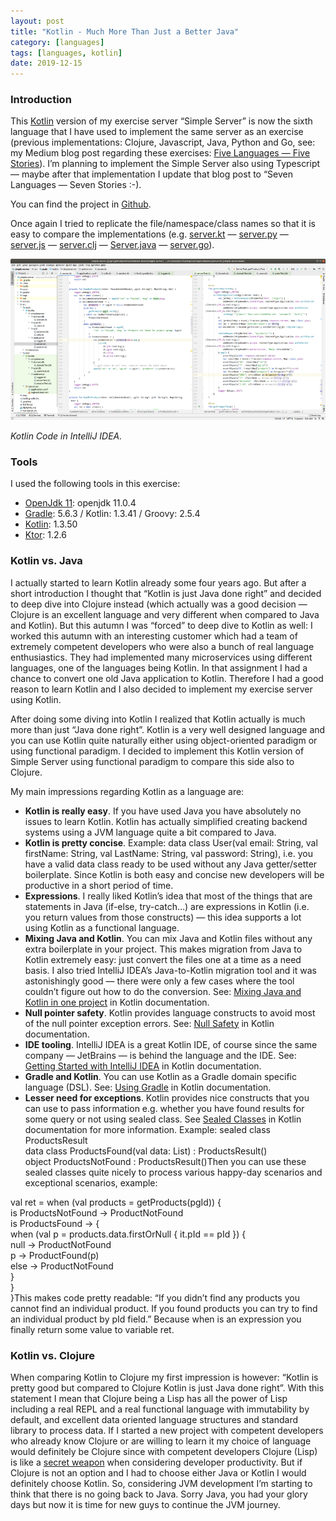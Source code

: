```yaml
---
layout: post
title: "Kotlin - Much More Than Just a Better Java"
category: [languages]
tags: [languages, kotlin]
date: 2019-12-15
---
```


### Introduction

This [Kotlin](https://kotlinlang.org/) version of my exercise server “Simple Server” is now the sixth language that I have used to implement the same server as an exercise (previous implementations: Clojure, Javascript, Java, Python and Go, see: my Medium blog post regarding these exercises: [Five Languages — Five Stories](https://medium.com/@kari.marttila/five-languages-five-stories-1afd7b0b583f)). I’m planning to implement the Simple Server also using Typescript — maybe after that implementation I update that blog post to “Seven Languages — Seven Stories :-).

You can find the project in [Github](https://github.com/karimarttila/kotlin/tree/master/webstore-demo/simple-server).

Once again I tried to replicate the file/namespace/class names so that it is easy to compare the implementations (e.g. [server.kt](https://github.com/karimarttila/kotlin/blob/master/webstore-demo/simple-server/src/main/kotlin/simpleserver/webserver/server.kt) — [server.py](https://github.com/karimarttila/python/blob/master/webstore-demo/simple-server/simpleserver/webserver/server.py) — [server.js](https://github.com/karimarttila/javascript/blob/master/webstore-demo/simple-server/src/webserver/server.js) — [server.clj](https://github.com/karimarttila/clojure/blob/master/clj-ring-cljs-reagent-demo/simple-server/src/simpleserver/webserver/server.clj) — [Server.java](https://github.com/karimarttila/java/blob/master/webstore-demo/simple-server/src/main/java/simpleserver/webserver/Server.java) — [server.go](https://github.com/karimarttila/go/blob/master/simpleserver/app/webserver/server.go)).

![](/img/2019-12-15-kotlin-much-more-than-just-a-better-java_img_1.png)

*Kotlin Code in IntelliJ IDEA.*

### Tools

I used the following tools in this exercise:

* [OpenJdk 11](http://openjdk.java.net/): openjdk 11.0.4
* [Gradle](https://gradle.org/): 5.6.3 / Kotlin: 1.3.41 / Groovy: 2.5.4
* [Kotlin](https://kotlinlang.org/): 1.3.50
* [Ktor](https://ktor.io/): 1.2.6
### Kotlin vs. Java

I actually started to learn Kotlin already some four years ago. But after a short introduction I thought that “Kotlin is just Java done right” and decided to deep dive into Clojure instead (which actually was a good decision — Clojure is an excellent language and very different when compared to Java and Kotlin). But this autumn I was “forced” to deep dive to Kotlin as well: I worked this autumn with an interesting customer which had a team of extremely competent developers who were also a bunch of real language enthusiastics. They had implemented many microservices using different languages, one of the languages being Kotlin. In that assignment I had a chance to convert one old Java application to Kotlin. Therefore I had a good reason to learn Kotlin and I also decided to implement my exercise server using Kotlin.

After doing some diving into Kotlin I realized that Kotlin actually is much more than just “Java done right”. Kotlin is a very well designed language and you can use Kotlin quite naturally either using object-oriented paradigm or using functional paradigm. I decided to implement this Kotlin version of Simple Server using functional paradigm to compare this side also to Clojure.

My main impressions regarding Kotlin as a language are:

* **Kotlin is really easy**. If you have used Java you have absolutely no issues to learn Kotlin. Kotlin has actually simplified creating backend systems using a JVM language quite a bit compared to Java.
* **Kotlin is pretty concise**. Example: data class User(val email: String, val firstName: String, val LastName: String, val password: String), i.e. you have a valid data class ready to be used without any Java getter/setter boilerplate. Since Kotlin is both easy and concise new developers will be productive in a short period of time.
* **Expressions**. I really liked Kotlin’s idea that most of the things that are statements in Java (if-else, try-catch…) are expressions in Kotlin (i.e. you return values from those constructs) — this idea supports a lot using Kotlin as a functional language.
* **Mixing Java and Kotlin**. You can mix Java and Kotlin files without any extra boilerplate in your project. This makes migration from Java to Kotlin extremely easy: just convert the files one at a time as a need basis. I also tried IntelliJ IDEA’s Java-to-Kotlin migration tool and it was astonishingly good — there were only a few cases where the tool couldn’t figure out how to do the conversion. See: [Mixing Java and Kotlin in one project](https://kotlinlang.org/docs/tutorials/mixing-java-kotlin-intellij.html) in Kotlin documentation.
* **Null pointer safety**. Kotlin provides language constructs to avoid most of the null pointer exception errors. See: [Null Safety](https://kotlinlang.org/docs/reference/null-safety.html) in Kotlin documentation.
* **IDE tooling**. IntelliJ IDEA is a great Kotlin IDE, of course since the same company — JetBrains — is behind the language and the IDE. See: [Getting Started with IntelliJ IDEA](https://kotlinlang.org/docs/tutorials/getting-started.html) in Kotlin documentation.
* **Gradle and Kotlin**. You can use Kotlin as a Gradle domain specific language (DSL). See: [Using Gradle](https://kotlinlang.org/docs/reference/using-gradle.html) in Kotlin documentation.
* **Lesser need for exceptions**. Kotlin provides nice constructs that you can use to pass information e.g. whether you have found results for some query or not using sealed class. See [Sealed Classes](https://kotlinlang.org/docs/reference/sealed-classes.html) in Kotlin documentation for more information. Example:
sealed class ProductsResult  
data class ProductsFound(val data: List<Product>) : ProductsResult()  
object ProductsNotFound : ProductsResult()Then you can use these sealed classes quite nicely to process various happy-day scenarios and exceptional scenarios, example:

val ret = when (val products = getProducts(pgId)) {  
 is ProductsNotFound -> ProductNotFound  
 is ProductsFound -> {  
 when (val p = products.data.firstOrNull { it.pId == pId }) {  
 null -> ProductNotFound  
 p -> ProductFound(p)  
 else -> ProductNotFound  
 }  
 }  
 }This makes code pretty readable: “If you didn’t find any products you cannot find an individual product. If you found products you can try to find an individual product by pId field.” Because when is an expression you finally return some value to variable ret.

### Kotlin vs. Clojure

When comparing Kotlin to Clojure my first impression is however: “Kotlin is pretty good but compared to Clojure Kotlin is just Java done right”. With this statement I mean that Clojure being a Lisp has all the power of Lisp including a real REPL and a real functional language with immutability by default, and excellent data oriented language structures and standard library to process data. If I started a new project with competent developers who already know Clojure or are willing to learn it my choice of language would definitely be Clojure since with competent developers Clojure (Lisp) is like a [secret weapon](http://www.paulgraham.com/avg.html) when considering developer productivity. But if Clojure is not an option and I had to choose either Java or Kotlin I would definitely choose Kotlin. So, considering JVM development I’m starting to think that there is no going back to Java. Sorry Java, you had your glory days but now it is time for new guys to continue the JVM journey.

  
